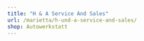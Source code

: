 ```yaml
---
title: "H & A Service And Sales"
url: /marietta/h-und-a-service-and-sales/
shop: Autowerkstatt
---
```

